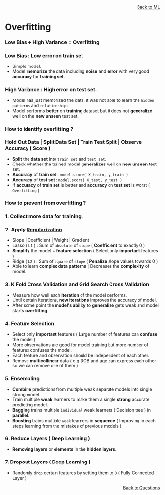 <p align='right'><a align="right" href="https://github.com/KIRANKUMAR7296/Library/blob/main/Machine%20Learning/Machine%20Learning%20Models.md">Back to ML</a></p>

# Overfitting

### Low Bias + High Variance = Overfitting

### Low Bias : Low error on train set 
- Simple model.
- Model **memorize** the data including **noise** and **error** with very good **accuracy** for **training set**.

### High Variance : High error on test set.
- Model has just memorized the data, it was not able to learn the `hidden patterns` and `relationships`
- Model performs **better** on **training** dataset but it does not **generalize** well on the **new unseen** test set.

### How to identify overfitting ? 

### Hold Out Data | Split Data Set | Train Test Split | Observe Accuracy ( Score )
- **Split** the **data set** into `train set` and `test set`.
- Check whether the trained model **generalizes** well on **new unseen** test set. 
- **Accuracy** of **train set** : `model.score( X_train, y_train )`
- **Accuracy** of **test set** : `model.score( X_test, y_test )`
- If **accuracy** of **train set** is better and **accuracy** on **test set** is worst ( `Overfitting` )

### How to prevent from overfitting ?

### 1. Collect more data for training.

### 2. Apply [Regularization](https://github.com/KIRANKUMAR7296/Library/blob/main/Data%20Science/Regularization.md) 

- Slope | Coefficient | Weight | Gradient
- Lasso ( `L1` ) : Sum of `absolute` of `slope` ( **Coefficient** to exactly 0 )
- **Simplify** the model + **feature selection** ( Select only **important** features )
- Ridge ( `L2` ) : Sum of `square` of `slope` ( **Penalize** slope values towards 0 )
- Able to learn **complex data patterns** | Decreases the **complexity** of model.

### 3. K Fold Cross Validation and Grid Search Cross Validation
- Measure how well each **iteration** of the model performs.
- Until certain iterations, **new iterations** improves the accuracy of model.
- After some point the **model's ability** to **generalize** gets weak and model starts **overfitting**.

### 4. Feature Selection
- Select only **important** features ( Large number of features can **confuse** the model )
- More observations are good for model training but more number of features confuses the model.
- Each feature and observation should be independent of each other.
- Remove **multicollinear** data ( e.g DOB and age can express each other so we can remove one of them )

### 5. Ensembling 
- **Combine** predictions from multiple weak separate models into single strong model.
- Train multiple **weak** learners to make them a single **strong** accurate predicting model.
- **Bagging** trains multiple `individual` weak learners ( Decision tree ) in **parallel**.
- **Boosting** trains multiple `weak` learners in **sequence** ( Improving in each steps learning from the mistakes of previous models ) 

### 6. Reduce Layers ( Deep Learning )
- **Removing layers** or **elements** in the **hidden layers**.

### 7. Dropout Layers ( Deep Learning )
- Randomly `drop` certain features by setting them to `0` ( Fully Connected Layer )

<p align='right'><a align="right" href="https://github.com/KIRANKUMAR7296/Library/blob/main/Interview.md">Back to Questions</a></p>
